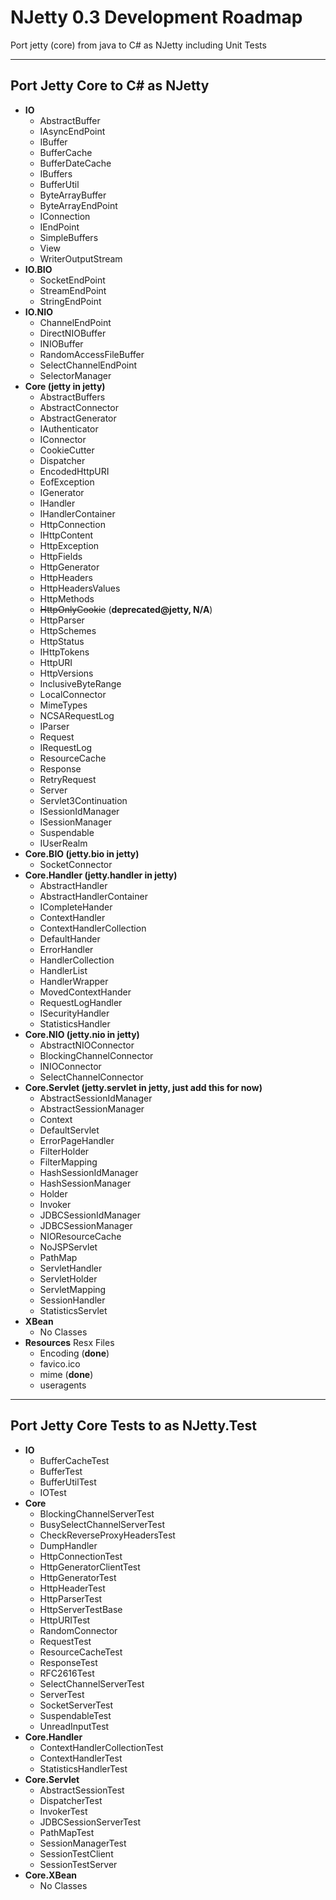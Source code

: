 # NJetty 0.3 Development Roadmap #

Port jetty (core) from java to C# as NJetty including Unit Tests



---

## Port Jetty Core to C# as NJetty ##
  * **IO**
    * AbstractBuffer
    * IAsyncEndPoint
    * IBuffer
    * BufferCache
    * BufferDateCache
    * IBuffers
    * BufferUtil
    * ByteArrayBuffer
    * ByteArrayEndPoint
    * IConnection
    * IEndPoint
    * SimpleBuffers
    * View
    * WriterOutputStream
  * **IO.BIO**
    * SocketEndPoint
    * StreamEndPoint
    * StringEndPoint
  * **IO.NIO**
    * ChannelEndPoint
    * DirectNIOBuffer
    * INIOBuffer
    * RandomAccessFileBuffer
    * SelectChannelEndPoint
    * SelectorManager
  * **Core (jetty in jetty)**
    * AbstractBuffers
    * AbstractConnector
    * AbstractGenerator
    * IAuthenticator
    * IConnector
    * CookieCutter
    * Dispatcher
    * EncodedHttpURI
    * EofException
    * IGenerator
    * IHandler
    * IHandlerContainer
    * HttpConnection
    * IHttpContent
    * HttpException
    * HttpFields
    * HttpGenerator
    * HttpHeaders
    * HttpHeadersValues
    * HttpMethods
    * ~~HttpOnlyCookie~~ (**deprecated@jetty, N/A**)
    * HttpParser
    * HttpSchemes
    * HttpStatus
    * IHttpTokens
    * HttpURI
    * HttpVersions
    * InclusiveByteRange
    * LocalConnector
    * MimeTypes
    * NCSARequestLog
    * IParser
    * Request
    * IRequestLog
    * ResourceCache
    * Response
    * RetryRequest
    * Server
    * Servlet3Continuation
    * ISessionIdManager
    * ISessionManager
    * Suspendable
    * IUserRealm
  * **Core.BIO (jetty.bio in jetty)**
    * SocketConnector
  * **Core.Handler (jetty.handler in jetty)**
    * AbstractHandler
    * AbstractHandlerContainer
    * ICompleteHander
    * ContextHandler
    * ContextHandlerCollection
    * DefaultHander
    * ErrorHandler
    * HandlerCollection
    * HandlerList
    * HandlerWrapper
    * MovedContextHander
    * RequestLogHandler
    * ISecurityHandler
    * StatisticsHandler
  * **Core.NIO (jetty.nio in jetty)**
    * AbstractNIOConnector
    * BlockingChannelConnector
    * INIOConnector
    * SelectChannelConnector
  * **Core.Servlet (jetty.servlet in jetty, just add this for now)**
    * AbstractSessionIdManager
    * AbstractSessionManager
    * Context
    * DefaultServlet
    * ErrorPageHandler
    * FilterHolder
    * FilterMapping
    * HashSessionIdManager
    * HashSessionManager
    * Holder
    * Invoker
    * JDBCSessionIdManager
    * JDBCSessionManager
    * NIOResourceCache
    * NoJSPServlet
    * PathMap
    * ServletHandler
    * ServletHolder
    * ServletMapping
    * SessionHandler
    * StatisticsServlet
  * **XBean**
    * No Classes
  * **Resources** Resx Files
    * Encoding (**done**)
    * favico.ico
    * mime (**done**)
    * useragents


---

## Port Jetty Core Tests to as NJetty.Test ##
  * **IO**
    * BufferCacheTest
    * BufferTest
    * BufferUtilTest
    * IOTest
  * **Core**
    * BlockingChannelServerTest
    * BusySelectChannelServerTest
    * CheckReverseProxyHeadersTest
    * DumpHandler
    * HttpConnectionTest
    * HttpGeneratorClientTest
    * HttpGeneratorTest
    * HttpHeaderTest
    * HttpParserTest
    * HttpServerTestBase
    * HttpURITest
    * RandomConnector
    * RequestTest
    * ResourceCacheTest
    * ResponseTest
    * RFC2616Test
    * SelectChannelServerTest
    * ServerTest
    * SocketServerTest
    * SuspendableTest
    * UnreadInputTest
  * **Core.Handler**
    * ContextHandlerCollectionTest
    * ContextHandlerTest
    * StatisticsHandlerTest
  * **Core.Servlet**
    * AbstractSessionTest
    * DispatcherTest
    * InvokerTest
    * JDBCSessionServerTest
    * PathMapTest
    * SessionManagerTest
    * SessionTestClient
    * SessionTestServer
  * **Core.XBean**
    * No Classes